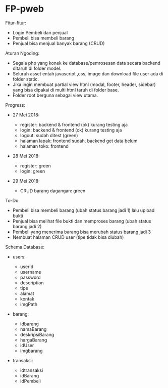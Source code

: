 # FP-pweb

Fitur-fitur:
- Login Pembeli dan penjual
- Pembeli bisa membeli barang
- Penjual bisa menjual banyak barang (CRUD)

Aturan Ngoding:
- Segala php yang konek ke database/pemrosesan data secara backend ditaruh di folder model.
- Seluruh asset entah javascript ,css, image dan download file user ada di folder static.
- Jika ingin membuat partial view html (modal, footer, header, sidebar) yang bisa dipakai di multi html taruh di folder base.
- Folder root berguna sebagai view utama.

Progress:
- 27 Mei 2018:
	* register: backend & frontend (ok) kurang testing aja
	* login: backend & frontend (ok) kurang testing aja
	* logout: sudah ditest (green)
	* halaman lapak: frontend sudah, backend get data belum
	* halaman toko: frontend

- 28 Mei 2018:
	* register: green
	* login: green

- 29 Mei 2018:
    * CRUD barang dagangan: green

To-Do:
- Pembeli bisa membeli barang (ubah status barang jadi 1) lalu upload bukti
- Penjual bisa melihat file bukti dan memproses barang (ubah status barang jadi 2)
- Pembeli yang menerima barang bisa merubah status barang jadi 3
- Nembuat halaman CRUD user (tipe tidak bisa diubah)

Schema Database:
- users:
    * userid
    * username
    * password
    * description
    * tipe
    * alamat
    * kontak
    * imgPath

- barang:
    * idbarang
    * namaBarang
    * deskripsiBarang
    * hargaBarang
    * idUser
    * imgbarang

- transaksi:
    * idtransaksi
    * idBarang
    * idPembeli